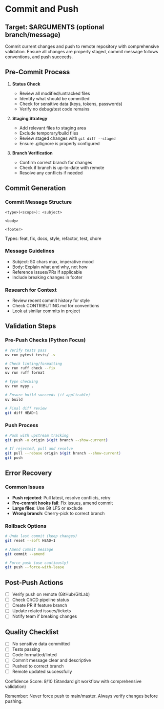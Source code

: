 # Commit and Push

## Target: $ARGUMENTS (optional branch/message)

Commit current changes and push to remote repository with comprehensive validation. Ensure all changes are properly staged, commit message follows conventions, and push succeeds.

## Pre-Commit Process

1. **Status Check**
   - Review all modified/untracked files
   - Identify what should be committed
   - Check for sensitive data (keys, tokens, passwords)
   - Verify no debug/test code remains

2. **Staging Strategy**
   - Add relevant files to staging area
   - Exclude temporary/build files
   - Review staged changes with `git diff --staged`
   - Ensure .gitignore is properly configured

3. **Branch Verification**
   - Confirm correct branch for changes
   - Check if branch is up-to-date with remote
   - Resolve any conflicts if needed

## Commit Generation

### Commit Message Structure
```
<type>(<scope>): <subject>

<body>

<footer>
```

Types: feat, fix, docs, style, refactor, test, chore

### Message Guidelines
- Subject: 50 chars max, imperative mood
- Body: Explain what and why, not how
- Reference issues/PRs if applicable
- Include breaking changes in footer

### Research for Context
- Review recent commit history for style
- Check CONTRIBUTING.md for conventions
- Look at similar commits in project

## Validation Steps

### Pre-Push Checks (Python Focus)
```bash
# Verify tests pass
uv run pytest tests/ -v

# Check linting/formatting
uv run ruff check --fix
uv run ruff format

# Type checking
uv run mypy .

# Ensure build succeeds (if applicable)
uv build

# Final diff review
git diff HEAD~1
```

### Push Process
```bash
# Push with upstream tracking
git push -u origin $(git branch --show-current)

# If rejected, pull and resolve
git pull --rebase origin $(git branch --show-current)
git push
```

## Error Recovery

### Common Issues
- **Push rejected**: Pull latest, resolve conflicts, retry
- **Pre-commit hooks fail**: Fix issues, amend commit
- **Large files**: Use Git LFS or exclude
- **Wrong branch**: Cherry-pick to correct branch

### Rollback Options
```bash
# Undo last commit (keep changes)
git reset --soft HEAD~1

# Amend commit message
git commit --amend

# Force push (use cautiously)
git push --force-with-lease
```

## Post-Push Actions

- [ ] Verify push on remote (GitHub/GitLab)
- [ ] Check CI/CD pipeline status
- [ ] Create PR if feature branch
- [ ] Update related issues/tickets
- [ ] Notify team if breaking changes

## Quality Checklist
- [ ] No sensitive data committed
- [ ] Tests passing
- [ ] Code formatted/linted
- [ ] Commit message clear and descriptive
- [ ] Pushed to correct branch
- [ ] Remote updated successfully

Confidence Score: 9/10 (Standard git workflow with comprehensive validation)

Remember: Never force push to main/master. Always verify changes before pushing.
